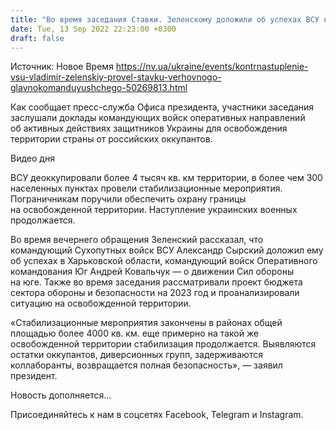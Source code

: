 ```yaml
---
title: "Во время заседания Ставки. Зеленскому доложили об успехах ВСУ в Харьковской области и продвижении на юге"
date: Tue, 13 Sep 2022 22:23:00 +0300
draft: false
---
```

Источник: Новое Время https://nv.ua/ukraine/events/kontrnastuplenie-vsu-vladimir-zelenskiy-provel-stavku-verhovnogo-glavnokomanduyushchego-50269813.html


 Как сообщает пресс-служба Офиса президента, участники заседания заслушали доклады командующих войск оперативных направлений об активных действиях защитников Украины для освобождения территории страны от российских оккупантов.

 Видео дня   

ВСУ деоккупировали более 4 тысяч кв. км территории, в более чем 300 населенных пунктах провели стабилизационные мероприятия. Пограничникам поручили обеспечить охрану границы на освобожденной территории. Наступление украинских военных продолжается.

Во время вечернего обращения Зеленский рассказал, что командующий Сухопутных войск ВСУ Александр Сырский доложил ему об успехах в Харьковской области, командующий войск Оперативного командования Юг Андрей Ковальчук — о движении Сил обороны на юге. Также во время заседания рассматривали проект бюджета сектора обороны и безопасности на 2023 год и проанализировали ситуацию на освобожденной территории.

«Стабилизационные мероприятия закончены в районах общей площадью более 4000 кв. км. еще примерно на такой же освобожденной территории стабилизация продолжается. Выявляются остатки оккупантов, диверсионных групп, задерживаются коллаборанты, возвращается полная безопасность», — заявил президент.

Новость дополняется…

Присоединяйтесь к нам в соцсетях Facebook, Telegram и Instagram.
